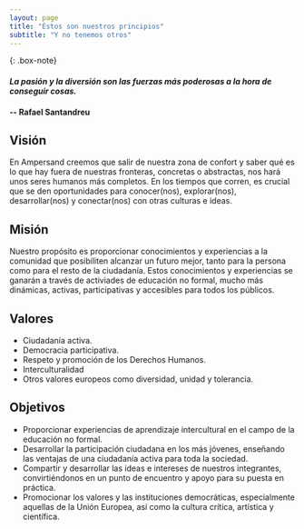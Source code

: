 ```yaml
---
layout: page
title: "Éstos son nuestros principios"
subtitle: "Y no tenemos otros"
---
```


{: .box-note}
#### _La pasión y la diversión son las fuerzas más poderosas a la hora de conseguir cosas._
#### -- Rafael Santandreu

## Visión

En Ampersand creemos que salir de nuestra zona de confort y saber qué es lo que hay fuera de nuestras fronteras, concretas o abstractas, nos hará unos seres humanos más completos. En los tiempos que corren, es crucial que se den oportunidades para conocer(nos), explorar(nos), desarrollar(nos) y conectar(nos) con otras culturas e ideas.

## Misión

Nuestro propósito es proporcionar conocimientos y experiencias a la comunidad que posibiliten alcanzar un futuro mejor, tanto para la persona como para el resto de la ciudadanía. Estos conocimientos y experiencias se ganarán a través de activiades de educación no formal, mucho más dinámicas, activas, participativas y accesibles para todos los públicos.

## Valores


- Ciudadanía activa.
- Democracia participativa.
- Respeto y promoción de los Derechos Humanos.
- Interculturalidad
- Otros valores europeos como diversidad, unidad y tolerancia.


## Objetivos


- Proporcionar experiencias de aprendizaje intercultural en el campo de la educación no formal.
- Desarrollar la participación ciudadana en los más jóvenes, enseñando las ventajas de una ciudadanía activa para toda la sociedad.
- Compartir y desarrollar las ideas e intereses de nuestros integrantes, convirtiéndonos en un punto de encuentro y apoyo para su puesta en práctica.
- Promocionar los valores y las instituciones democráticas, especialmente aquellas de la Unión Europea, así como la cultura crítica, artística y científica.
